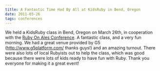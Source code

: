 ```yaml
---
title: A Fantastic Time Had By All at KidsRuby in Bend, Oregon
date: 2011-03-26
tags: conferences
---
```


<p class="article">
	We held a KidsRuby class in Bend, Oregon on March 26th, in cooperation with the <a href="http://ruby.onales.com">Ruby On Ales Conference</a>. A fantastic class, and a very fun morning. We had a great venue provided by G5 (<a href="http://www.g5platform.com/">http://www.g5platform.com/</a> thanks guys!) and an amazing turnout. There were also lots of local Rubyists out to help the class, which was good because there were lots of kids ready to have fun with Ruby. Thank you everyone for making it a great event!
</p>
